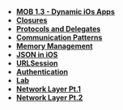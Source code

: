 - **[MOB 1.3 - Dynamic iOs Apps](README.md)**
- **[Closures](Lessons/Lesson2/README.md)**
- **[Protocols and Delegates](Lessons/Lesson3/README.md)**
- **[Communication Patterns](Lessons/Lesson4/README.md)**
- **[Memory Management](Lessons/Lesson5/README.md)**
- **[JSON in iOS](Lessons/Lesson6/README.md)**
- **[URLSession](Lessons/Lesson7/README.md)**
- **[Authentication](Lessons/Lesson8/README.md)**
- **[Lab](Lessons/Lab/README.md)**
- **[Network Layer Pt.1](Lessons/Lesson9/README.md)**
- **[Network Layer Pt.2](Lessons/Lesson10/README.md)**
